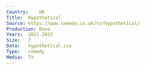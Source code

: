 ```yaml
---
Country:	UK
Title:	Hypothetical
Source:	https://www.comedy.co.uk/tv/hypothetical/
Production:	Dave
Years:	2021-2023
Size:	7
Data:	hypothetical.csv
Type:	comedy
Media:	TV
---
```

